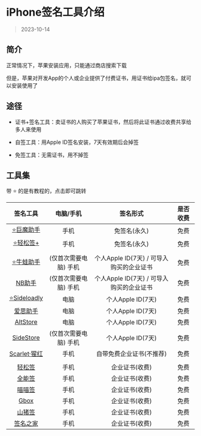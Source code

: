 # iPhone签名工具介绍

> 2023-10-14

## 简介

正常情况下，苹果安装应用，只能通过商店搜索下载

但是，苹果对开发App的个人或企业提供了付费证书，用证书给ipa包签名，就可以安装使用了


## 途径

* 证书+签名工具：卖证书的人购买了苹果证书，然后将此证书通过收费共享给多人来使用

* 自签工具：用Apple ID签名安装，7天有效期后会掉签

* 免签工具：无需证书，用不掉签


## 工具集

带 ⭐ 的是有教程的，点击即可跳转


| 签名工具 | 电脑/手机 | 签名形式 | 是否收费 |
|:-:|:-:|:-:|:-:|
| [⭐巨魔助手](./Trollstore.md) | 手机 | 免签名(永久) | 免费 |
| [⭐轻松签+](./esign.md) | 手机 | 免签名(永久) | 免费 |
| |
| [⭐牛蛙助手](./bullfrog.md) | (仅首次需要电脑) 手机 | 个人Apple ID(7天) / 可导入购买的企业证书 | 免费 |
| [NB助手](https://nbtool8.com/) | (仅首次需要电脑) 手机 | 个人Apple ID(7天) / 可导入购买的企业证书 | 免费 |
| [⭐Sideloadly](./Sideloadly.md) | 电脑 | 个人Apple ID(7天) | 免费 |
| [爱思助手](https://www.i4.cn/) | 电脑 | 个人Apple ID(7天) | 免费 |
| [AltStore](https://altstore.io/) | 电脑 | 个人Apple ID(7天) | 免费  |
| [SideStore](https://sidestore.io/) | (仅首次需要电脑) 手机 | 个人Apple ID(7天) | 免费 |
| [Scarlet·猩红](http://usescarlet.com/) | 手机 | 自带免费企业证书(不推荐) | 免费 |
| |
| [轻松签](https://esign.yyyue.xyz/) | 手机 | 企业证书(收费) | 免费 |
| [全能签](https://udid.nuosike.cn/sign/) | 手机 | 企业证书(收费) | 免费 |
| [喵喵签](https://sign.mmqqq.com/) | 手机 | 企业证书(收费) | 免费 |
| [Gbox](https://gbox.run/) | 手机 | 企业证书(收费) | 免费 |
| [山猪签](https://www.shanzhuqian.com/) | 手机 | 企业证书(收费) | 免费|
| [签名之家](https://www.signhome.net/) | 手机 | 企业证书(收费) | 免费 |